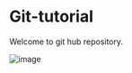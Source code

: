 
# Git-tutorial

Welcome to git hub repository.

![image](https://camo.githubusercontent.com/2012091c2e44bc55b878907c34f43e698a11f4e085630742f364d00885124f3b/68747470733a2f2f7777772e66726565636f646563616d702e6f72672f6e6577732f636f6e74656e742f696d616765732f323032322f30372f6769742d6769746875622e706e67)
